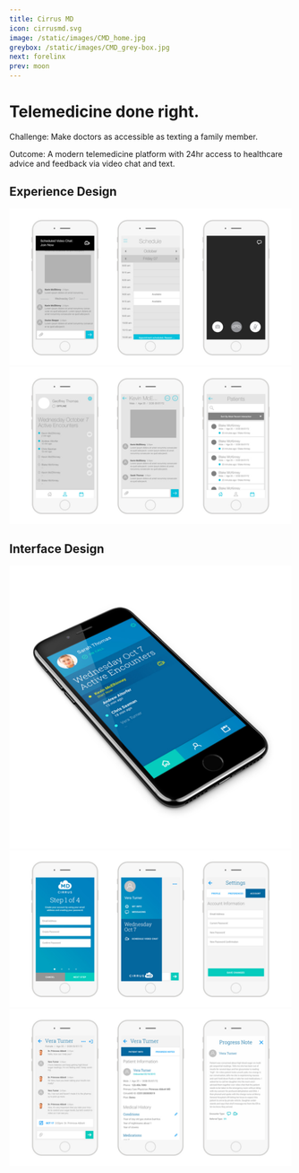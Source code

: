 ```yaml
---
title: Cirrus MD
icon: cirrusmd.svg
image: /static/images/CMD_home.jpg
greybox: /static/images/CMD_grey-box.jpg
next: forelinx
prev: moon
---
```


# Telemedicine done right.

Challenge: Make doctors as accessible as texting a family member.

Outcome: A modern telemedicine platform with 24hr access to healthcare advice and feedback via video chat and text.

## Experience Design
![CirrusMD UX 01](/static/images/CMD_UX_01.jpg)
![CirrusMD UX 02](/static/images/CMD_UX_02.jpg)

## Interface Design
![CirrusMD iso](/static/images/CMD_iso.jpg)
![CirrusMD UI 01](/static/images/CMD_UI_01.jpg)
![CirrusMD UI 01](/static/images/CMD_UI_02.jpg)

